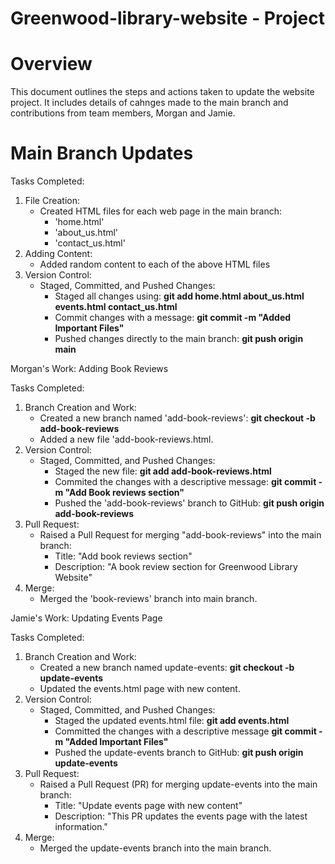 # Greenwood-library-website - Project

# Overview

This document outlines the steps and actions taken to update the website project. It includes details of cahnges made to the main branch and contributions from team members, Morgan and Jamie.

# Main Branch Updates

Tasks Completed:

1. File Creation:
   - Created HTML files for each web page in the main branch:
     - 'home.html'
     - 'about_us.html'
     - 'contact_us.html'
2. Adding Content:
   - Added random content to each of the above HTML files
3. Version Control:
   - Staged, Committed, and Pushed Changes:
     - Staged all changes using:
       **git add home.html about_us.html events.html contact_us.html**
     - Commit changes with a message:
       **git commit -m "Added Important Files"**
     - Pushed changes directly to the main branch:
       **git push origin main**

Morgan's Work: Adding Book Reviews

Tasks Completed:

1. Branch Creation and Work:
   - Created a new branch named 'add-book-reviews':
     **git checkout -b add-book-reviews**
   - Added a new file 'add-book-reviews.html.
2. Version Control:
   - Staged, Committed, and Pushed Changes:
     - Staged the new file:
       **git add add-book-reviews.html**
     - Commited the changes with a descriptive message:
       **git commit -m "Add Book reviews section"**
     - Pushed the 'add-book-reviews' branch to GitHub:
       **git push origin add-book-reviews**
3. Pull Request:
   - Raised a Pull Request for merging "add-book-reviews" into the main branch:
     - Title: "Add book reviews section"
     - Description: "A book review section for Greenwood Library Website"
4. Merge:
   - Merged the 'book-reviews' branch into main branch.

Jamie's Work: Updating Events Page

Tasks Completed:

1. Branch Creation and Work:
   - Created a new branch named update-events:
     **git checkout -b update-events**
   - Updated the events.html page with new content.
2. Version Control:
   - Staged, Committed, and Pushed Changes:
     - Staged the updated events.html file:
       **git add events.html**
     - Committed the changes with a descriptive message
       **git commit -m "Added Important Files"**
     - Pushed the update-events branch to GitHub:
       **git push origin update-events**
3. Pull Request:
   - Raised a Pull Request (PR) for merging update-events into the main branch:
     - Title: "Update events page with new content"
     - Description: "This PR updates the events page with the latest information."
4. Merge:
   - Merged the update-events branch into the main branch.
